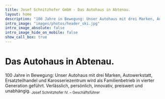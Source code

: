 ```yaml
---
title: Josef Schnitzhofer GmbH - Das Autohaus in Abtenau.
layout: home
description: "100 Jahre in Bewegung: Unser Autohaus mit drei Marken, Autowerkstatt, Ersatzteilhandel und Karosseriezentrum wird als Familienbetrieb in vierter Generation geführt. Verlässlich, persönlich, innovativ, preiswert und unabhängig."
intro_image: "images/photos/header_ski.jpg"
intro_image_absolute: false
intro_image_hide_on_mobile: false
show_call_box: true
---
```


# Das Autohaus in Abtenau.

100 Jahre in Bewegung: Unser Autohaus mit drei Marken, Autowerkstatt, Ersatzteilhandel und Karosseriezentrum wird als Familienbetrieb in vierter Generation geführt. Verlässlich, persönlich, innovativ, preiswert und unabhängig. <sub>Josef Schnitzhofer IV. – Geschäftsführer</sub>

